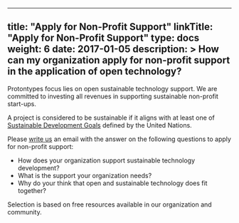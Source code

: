 
---
title: "Apply for Non-Profit Support"
linkTitle: "Apply for Non-Profit Support"
type: docs
weight: 6
date: 2017-01-05
description: >
  How can my organization apply for non-profit support in the application of open technology?
---

Protontypes focus lies on open sustainable technology support. We are committed to investing all revenues in supporting sustainable non-profit start-ups.

A project is considered to be sustainable if it aligns with at least one of [Sustainable Development Goals](https://sustainabledevelopment.un.org) defined by the United Nations.

Please [write us](/contact/) an email with the answer on the following questions to apply for non-profit support:

* How does your organization support sustainable technology development?
* What is the support your organization needs?
* Why do your think that open and sustainable technology does fit together?

Selection is based on free resources available in our organization and community.
